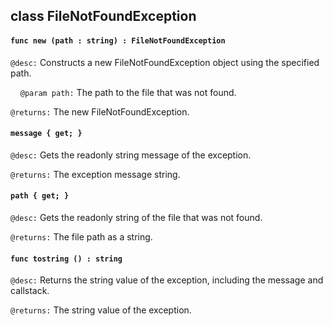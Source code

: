 ## class FileNotFoundException

#### ```func new (path : string) : FileNotFoundException```


```@desc:``` Constructs a new FileNotFoundException object using the specified path.

&nbsp;&nbsp;&nbsp;&nbsp;```@param path:``` The path to the file that was not found.

```@returns:``` The new FileNotFoundException.

#### ```message { get; }```


```@desc:``` Gets the readonly string message of the exception.

```@returns:``` The exception message string.

#### ```path { get; }```


```@desc:``` Gets the readonly string of the file that was not found.

```@returns:``` The file path as a string.

#### ```func tostring () : string```


```@desc:``` Returns the string value of the exception, including the message and callstack.

```@returns:``` The string value of the exception.

